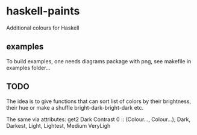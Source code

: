 # haskell-paints
Additional colours for Haskell

## examples
To build examples, one needs diagrams package with png, see makefile in examples folder...

## TODO

The idea is to give functions that can sort list of colors by their brightness, their hue or make a
shuffle bright-dark-bright-dark etc.

The same via attributes: get2 Dark Contrast 0 :: (Colour..., Colour...); Dark, Darkest, Light,
Lightest, Medium
VeryLigh

